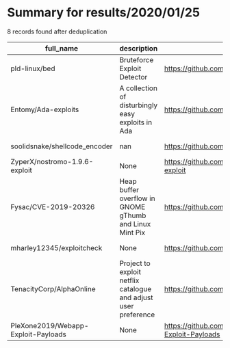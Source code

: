 
# Summary for results/2020/01/25
    
8 records found after deduplication

| full_name | description | html_url | matched_list | matched_count | pushed_at | size | stargazers_count | language | forks_count |
|-------------------------------------|-----------------------------------------------------------------|--------------------------------------------------------|----------------------------|-----------------|---------------------------|--------|--------------------|------------|---------------|
| pld-linux/bed | Bruteforce Exploit Detector | https://github.com/pld-linux/bed | ['exploit'] | 1 | 2020-01-25 13:51:33+00:00 | 4 | 1 | | 0 |
| Entomy/Ada-exploits | A collection of disturbingly easy exploits in Ada | https://github.com/Entomy/Ada-exploits | ['exploit'] | 1 | 2020-01-25 14:47:13+00:00 | 20 | 2 | Ada | 0 |
| soolidsnake/shellcode_encoder | nan | https://github.com/soolidsnake/shellcode_encoder | ['shellcode'] | 1 | 2020-01-25 10:57:15+00:00 | 24 | 11 | Python | 0 |
| ZyperX/nostromo-1.9.6-exploit | None | https://github.com/ZyperX/nostromo-1.9.6-exploit | ['exploit'] | 1 | 2020-01-25 14:55:17+00:00 | 3 | 3 | Python | 1 |
| Fysac/CVE-2019-20326 | Heap buffer overflow in GNOME gThumb and Linux Mint Pix | https://github.com/Fysac/CVE-2019-20326 | ['cve-2', 'heap overflow'] | 2 | 2020-01-25 18:36:36+00:00 | 8 | 0 | nan | 0 |
| mharley12345/exploitcheck | None | https://github.com/mharley12345/exploitcheck | ['exploit'] | 1 | 2020-01-25 09:04:21+00:00 | 22 | 0 | | 0 |
| TenacityCorp/AlphaOnline | Project to exploit netflix catalogue and adjust user preference | https://github.com/TenacityCorp/AlphaOnline | ['exploit'] | 1 | 2020-01-25 10:05:36+00:00 | 0 | 0 | | 0 |
| PleXone2019/Webapp-Exploit-Payloads | None | https://github.com/PleXone2019/Webapp-Exploit-Payloads | ['exploit'] | 1 | 2020-01-25 14:22:22+00:00 | 1100 | 1 | JavaScript | 1 |
